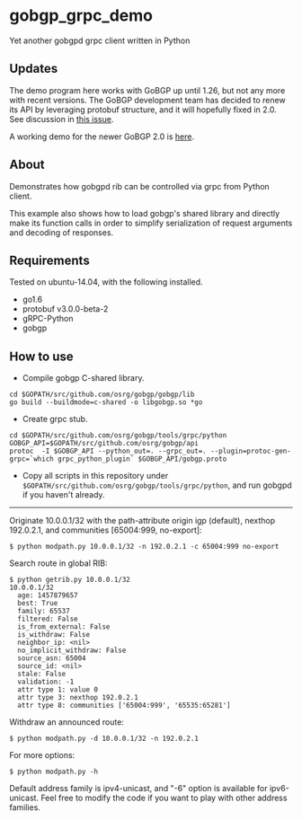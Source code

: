 # gobgp_grpc_demo
Yet another gobgpd grpc client written in Python

## Updates
The demo program here works with GoBGP up until 1.26, but not any more with recent versions. The GoBGP development team has decided to renew its API by leveraging protobuf structure, and it will hopefully fixed in 2.0. See discussion in [this issue](https://github.com/osrg/gobgp/issues/1763).

A working demo for the newer GoBGP 2.0 is [here](https://github.com/tamihiro/gobgp2_grpc_demo).

## About
Demonstrates how gobgpd rib can be controlled via grpc from Python client. 

This example also shows how to load gobgp's shared library and directly make its function calls in order to simplify serialization of request arguments and decoding of responses.

## Requirements

Tested on ubuntu-14.04, with the following installed. 

* go1.6
* protobuf v3.0.0-beta-2
* gRPC-Python
* gobgp

## How to use

* Compile gobgp C-shared library.
```
cd $GOPATH/src/github.com/osrg/gobgp/gobgp/lib
go build --buildmode=c-shared -o libgobgp.so *go
```

* Create grpc stub.
```
cd $GOPATH/src/github.com/osrg/gobgp/tools/grpc/python
GOBGP_API=$GOPATH/src/github.com/osrg/gobgp/api
protoc  -I $GOBGP_API --python_out=. --grpc_out=. --plugin=protoc-gen-grpc=`which grpc_python_plugin` $GOBGP_API/gobgp.proto
```

* Copy all scripts in this repository under `$GOPATH/src/github.com/osrg/gobgp/tools/grpc/python`, and run gobgpd if you haven't already.

---
Originate 10.0.0.1/32 with the path-attribute origin igp (default), nexthop 192.0.2.1, and communities [65004:999, no-export]:
```
$ python modpath.py 10.0.0.1/32 -n 192.0.2.1 -c 65004:999 no-export
```

Search route in global RIB:
```
$ python getrib.py 10.0.0.1/32
10.0.0.1/32
  age: 1457879657
  best: True
  family: 65537
  filtered: False
  is_from_external: False
  is_withdraw: False
  neighbor_ip: <nil>
  no_implicit_withdraw: False
  source_asn: 65004
  source_id: <nil>
  stale: False
  validation: -1
  attr type 1: value 0
  attr type 3: nexthop 192.0.2.1
  attr type 8: communities ['65004:999', '65535:65281']
  ```
  
Withdraw an announced route:
  ```
  $ python modpath.py -d 10.0.0.1/32 -n 192.0.2.1
  ```

For more options:
  ```
  $ python modpath.py -h
  ```

Default address family is ipv4-unicast, and "-6" option is available for ipv6-unicast.
Feel free to modify the code if you want to play with other address families.
